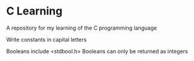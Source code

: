 # C Learning
A repository for my learning of the C programming language


Write constants in capital letters

Booleans include <stdbool.h>
Booleans can only be returned as integers
